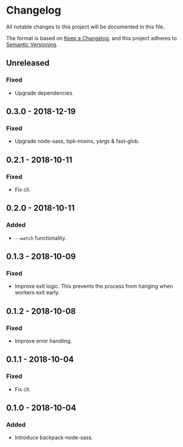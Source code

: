 # Changelog
All notable changes to this project will be documented in this file.

The format is based on [Keep a Changelog](https://keepachangelog.com/en/1.0.0/),
and this project adheres to [Semantic Versioning](https://semver.org/spec/v2.0.0.html).

## Unreleased

### Fixed
- Upgrade dependencies.

## 0.3.0 - 2018-12-19
### Fixed
- Upgrade node-sass, bpk-mixins, yargs & fast-glob.

## 0.2.1 - 2018-10-11
### Fixed
- Fix cli.

## 0.2.0 - 2018-10-11
### Added
- `--watch` functionality.

## 0.1.3 - 2018-10-09
### Fixed
- Improve exit logic. This prevents the process from hanging when workers exit early.

## 0.1.2 - 2018-10-08
### Fixed
- Improve error handling.

## 0.1.1 - 2018-10-04
### Fixed
- Fix cli.

## 0.1.0 - 2018-10-04
### Added
- Introduce backpack-node-sass.
